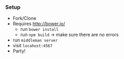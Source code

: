 ### Setup

- Fork/Clone
- Requires http://bower.io/
    - run `bower install`
    - run `npm build` -> make sure there are no errors
- run `middleman server`
- visit `locahost:4567`
- Party!
